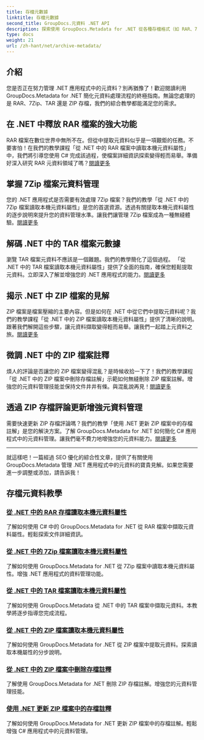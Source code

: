 ```yaml
---
title: 存檔元數據
linktitle: 存檔元數據
second_title: GroupDocs.元資料 .NET API
description: 探索使用 GroupDocs.Metadata for .NET 從各種存檔格式（如 RAR、7Zip、TAR 和 ZIP）中提取和管理元資料屬性的教學。
type: docs
weight: 21
url: /zh-hant/net/archive-metadata/
---
```


## 介紹

您是否正在努力管理 .NET 應用程式中的元資料？別再猶豫了！歡迎閱讀利用 GroupDocs.Metadata for .NET 簡化元資料處理流程的終極指南。無論您處理的是 RAR、7Zip、TAR 還是 ZIP 存檔，我們的綜合教學都能滿足您的需求。

## 在 .NET 中釋放 RAR 檔案的強大功能

RAR 檔案在數位世界中無所不在。但從中提取元資料似乎是一項艱鉅的任務。不要害怕！在我們的教學課程「從 .NET 中的 RAR 檔案中讀取本機元資料屬性」中，我們將引導您使用 C# 完成該過程，使檔案詳細資訊探索變得輕而易舉。準備好深入研究 RAR 元資料領域了嗎？[閱讀更多](./read-native-metadata-rar-archives/)

## 掌握 7Zip 檔案元資料管理

您的 .NET 應用程式是否需要有效處理 7Zip 檔案？我們的教學「從 .NET 中的 7Zip 檔案讀取本機元資料屬性」是您的首選資源。透過有關提取本機元資料屬性的逐步說明來提升您的資料管理水準。讓我們讓管理 7Zip 檔案成為一種無縫體驗。[閱讀更多](./read-native-metadata-7zip-archives/)

## 解碼 .NET 中的 TAR 檔案元數據

瀏覽 TAR 檔案元資料不應該是一個難題。我們的教學簡化了這個過程。 「從 .NET 中的 TAR 檔案讀取本機元資料屬性」提供了全面的指南，確保您輕鬆提取元資料。立即深入了解並增強您的 .NET 應用程式的能力。[閱讀更多](./read-native-metadata-tar-archives/)

## 揭示 .NET 中 ZIP 檔案的見解

ZIP 檔案是檔案壓縮的主要內容。但是如何在 .NET 中從它們中提取元資料呢？我們的教學課程「從 .NET 中的 ZIP 檔案讀取本機元資料屬性」提供了清晰的說明。跟著我們解開這些步驟，讓元資料擷取變得輕而易舉。讓我們一起踏上元資料之旅。[閱讀更多](./read-native-metadata-zip-archives/)

## 微調 .NET 中的 ZIP 檔案註釋

煩人的評論是否讓您的 ZIP 檔案變得混亂？是時候收拾一下了！我們的教學課程「從 .NET 中的 ZIP 檔案中刪除存檔註解」示範如何無縫刪除 ZIP 檔案註解。增強您的元資料管理技能並保持文件井井有條。與混亂說再見！[閱讀更多](./remove-archive-comment-zip-files/)

## 透過 ZIP 存檔評論更新增強元資料管理

需要快速更新 ZIP 存檔評論嗎？我們的教學「使用 .NET 更新 ZIP 檔案中的存檔註解」是您的解決方案。了解 GroupDocs.Metadata for .NET 如何簡化 C# 應用程式中的元資料管理。讓我們毫不費力地增強您的元資料能力。[閱讀更多](./update-archive-comment-zip-files/)

---

就這樣吧！一篇經過 SEO 優化的綜合性文章，提供了有關使用 GroupDocs.Metadata 管理 .NET 應用程式中的元資料的寶貴見解。如果您需要進一步調整或添加，請告訴我！
## 存檔元資料教學
### [從 .NET 中的 RAR 存檔讀取本機元資料屬性](./read-native-metadata-rar-archives/)
了解如何使用 C# 中的 GroupDocs.Metadata for .NET 從 RAR 檔案中擷取元資料屬性。輕鬆探索文件詳細資訊。
### [從 .NET 中的 7Zip 檔案讀取本機元資料屬性](./read-native-metadata-7zip-archives/)
了解如何使用 GroupDocs.Metadata for .NET 從 7Zip 檔案中讀取本機元資料屬性。增強 .NET 應用程式的資料管理功能。
### [從 .NET 中的 TAR 檔案讀取本機元資料屬性](./read-native-metadata-tar-archives/)
了解如何使用 GroupDocs.Metadata 從 .NET 中的 TAR 檔案中擷取元資料。本教學將逐步指導您完成流程。
### [從 .NET 中的 ZIP 檔案讀取本機元資料屬性](./read-native-metadata-zip-archives/)
了解如何使用 GroupDocs.Metadata for .NET 從 ZIP 檔案中提取元資料。探索讀取本機屬性的分步說明。
### [從 .NET 中的 ZIP 檔案中刪除存檔註釋](./remove-archive-comment-zip-files/)
了解使用 GroupDocs.Metadata for .NET 刪除 ZIP 存檔註解。增強您的元資料管理技能。
### [使用 .NET 更新 ZIP 檔案中的存檔註釋](./update-archive-comment-zip-files/)
了解如何使用 GroupDocs.Metadata for .NET 更新 ZIP 檔案中的存檔註解。輕鬆增強 C# 應用程式中的元資料管理。
